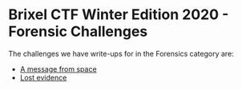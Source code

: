# Brixel CTF Winter Edition 2020 - Forensic Challenges
The challenges we have write-ups for in the Forensics category are:
* [A message from space](AMessageFromSpace/README.md)
* [Lost evidence](LostEvidence/README.md)

